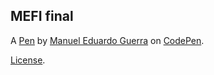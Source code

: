 MEFI final
----------


A [Pen](https://codepen.io/Manuel-Eduardo-Guerra/pen/mdZOoaz) by [Manuel Eduardo Guerra](https://codepen.io/Manuel-Eduardo-Guerra) on [CodePen](https://codepen.io).

[License](https://codepen.io/license/pen/mdZOoaz).